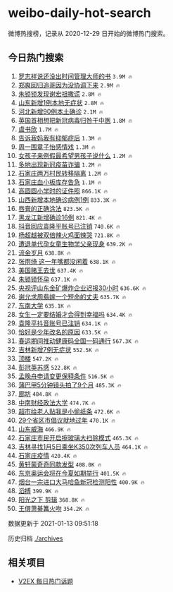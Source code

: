 # weibo-daily-hot-search

微博热搜榜，记录从 2020-12-29 日开始的微博热门搜索。

## 今日热门搜索

<!-- BEGIN -->

1. [罗志祥说还没出时间管理大师的书](https://s.weibo.com/weibo?q=%E7%BD%97%E5%BF%97%E7%A5%A5%E8%AF%B4%E8%BF%98%E6%B2%A1%E5%87%BA%E6%97%B6%E9%97%B4%E7%AE%A1%E7%90%86%E5%A4%A7%E5%B8%88%E7%9A%84%E4%B9%A6&Refer=top) `3.9M 🔥`
1. [郑爽回归追哥因为没协调下来](https://s.weibo.com/weibo?q=%E9%83%91%E7%88%BD%E5%9B%9E%E5%BD%92%E8%BF%BD%E5%93%A5%E5%9B%A0%E4%B8%BA%E6%B2%A1%E5%8D%8F%E8%B0%83%E4%B8%8B%E6%9D%A5&Refer=top) `2.9M 🔥`
1. [朱锁锁发现谢宏祖撒谎](https://s.weibo.com/weibo?q=%23%E6%9C%B1%E9%94%81%E9%94%81%E5%8F%91%E7%8E%B0%E8%B0%A2%E5%AE%8F%E7%A5%96%E6%92%92%E8%B0%8E%23&Refer=top) `2.8M 🔥`
1. [山东新增1例本地无症状](https://s.weibo.com/weibo?q=%23%E5%B1%B1%E4%B8%9C%E6%96%B0%E5%A2%9E1%E4%BE%8B%E6%9C%AC%E5%9C%B0%E6%97%A0%E7%97%87%E7%8A%B6%23&Refer=top) `2.8M 🔥`
1. [河北新增90例本土确诊](https://s.weibo.com/weibo?q=%23%E6%B2%B3%E5%8C%97%E6%96%B0%E5%A2%9E90%E4%BE%8B%E6%9C%AC%E5%9C%9F%E7%A1%AE%E8%AF%8A%23&Refer=top) `2.1M 🔥`
1. [英国首相想把新冠病毒归咎于中医](https://s.weibo.com/weibo?q=%23%E8%8B%B1%E5%9B%BD%E9%A6%96%E7%9B%B8%E6%83%B3%E6%8A%8A%E6%96%B0%E5%86%A0%E7%97%85%E6%AF%92%E5%BD%92%E5%92%8E%E4%BA%8E%E4%B8%AD%E5%8C%BB%23&Refer=top) `1.8M 🔥`
1. [虞书欣](https://s.weibo.com/weibo?q=%E8%99%9E%E4%B9%A6%E6%AC%A3&Refer=top) `1.7M 🔥`
1. [告诉我妈我有抑郁症后](https://s.weibo.com/weibo?q=%23%E5%91%8A%E8%AF%89%E6%88%91%E5%A6%88%E6%88%91%E6%9C%89%E6%8A%91%E9%83%81%E7%97%87%E5%90%8E%23&Refer=top) `1.3M 🔥`
1. [周一围章子怡感情戏](https://s.weibo.com/weibo?q=%23%E5%91%A8%E4%B8%80%E5%9B%B4%E7%AB%A0%E5%AD%90%E6%80%A1%E6%84%9F%E6%83%85%E6%88%8F%23&Refer=top) `1.3M 🔥`
1. [女孩子来例假最希望男孩子说什么](https://s.weibo.com/weibo?q=%23%E5%A5%B3%E5%AD%A9%E5%AD%90%E6%9D%A5%E4%BE%8B%E5%81%87%E6%9C%80%E5%B8%8C%E6%9C%9B%E7%94%B7%E5%AD%A9%E5%AD%90%E8%AF%B4%E4%BB%80%E4%B9%88%23&Refer=top) `1.2M 🔥`
1. [多地出现新冠疫苗诈骗](https://s.weibo.com/weibo?q=%23%E5%A4%9A%E5%9C%B0%E5%87%BA%E7%8E%B0%E6%96%B0%E5%86%A0%E7%96%AB%E8%8B%97%E8%AF%88%E9%AA%97%23&Refer=top) `1.2M 🔥`
1. [石家庄两万村民转移隔离](https://s.weibo.com/weibo?q=%E7%9F%B3%E5%AE%B6%E5%BA%84%E4%B8%A4%E4%B8%87%E6%9D%91%E6%B0%91%E8%BD%AC%E7%A7%BB%E9%9A%94%E7%A6%BB&Refer=top) `1.2M 🔥`
1. [石家庄血小板库存告急](https://s.weibo.com/weibo?q=%E7%9F%B3%E5%AE%B6%E5%BA%84%E8%A1%80%E5%B0%8F%E6%9D%BF%E5%BA%93%E5%AD%98%E5%91%8A%E6%80%A5&Refer=top) `1.1M 🔥`
1. [高圆圆小学时的证件照](https://s.weibo.com/weibo?q=%23%E9%AB%98%E5%9C%86%E5%9C%86%E5%B0%8F%E5%AD%A6%E6%97%B6%E7%9A%84%E8%AF%81%E4%BB%B6%E7%85%A7%23&Refer=top) `866.1K 🔥`
1. [山西新增本地确诊病例1例](https://s.weibo.com/weibo?q=%23%E5%B1%B1%E8%A5%BF%E6%96%B0%E5%A2%9E%E6%9C%AC%E5%9C%B0%E7%A1%AE%E8%AF%8A%E7%97%85%E4%BE%8B1%E4%BE%8B%23&Refer=top) `833.3K 🔥`
1. [唇膏的正确涂法](https://s.weibo.com/weibo?q=%23%E5%94%87%E8%86%8F%E7%9A%84%E6%AD%A3%E7%A1%AE%E6%B6%82%E6%B3%95%23&Refer=top) `823.5K 🔥`
1. [黑龙江新增确诊16例](https://s.weibo.com/weibo?q=%23%E9%BB%91%E9%BE%99%E6%B1%9F%E6%96%B0%E5%A2%9E%E7%A1%AE%E8%AF%8A16%E4%BE%8B%23&Refer=top) `821.4K 🔥`
1. [抖音回应袁隆平账号已注销](https://s.weibo.com/weibo?q=%E6%8A%96%E9%9F%B3%E5%9B%9E%E5%BA%94%E8%A2%81%E9%9A%86%E5%B9%B3%E8%B4%A6%E5%8F%B7%E5%B7%B2%E6%B3%A8%E9%94%80&Refer=top) `740.6K 🔥`
1. [杨超越被双倍辣火鸡面辣哭](https://s.weibo.com/weibo?q=%E6%9D%A8%E8%B6%85%E8%B6%8A%E8%A2%AB%E5%8F%8C%E5%80%8D%E8%BE%A3%E7%81%AB%E9%B8%A1%E9%9D%A2%E8%BE%A3%E5%93%AD&Refer=top) `721.8K 🔥`
1. [遭退单代孕女童生物学父亲现身](https://s.weibo.com/weibo?q=%23%E9%81%AD%E9%80%80%E5%8D%95%E4%BB%A3%E5%AD%95%E5%A5%B3%E7%AB%A5%E7%94%9F%E7%89%A9%E5%AD%A6%E7%88%B6%E4%BA%B2%E7%8E%B0%E8%BA%AB%23&Refer=top) `639.2K 🔥`
1. [流金岁月](https://s.weibo.com/weibo?q=%E6%B5%81%E9%87%91%E5%B2%81%E6%9C%88&Refer=top) `638.8K 🔥`
1. [张雨绮 这一年嘴都没闲着](https://s.weibo.com/weibo?q=%E5%BC%A0%E9%9B%A8%E7%BB%AE%20%E8%BF%99%E4%B8%80%E5%B9%B4%E5%98%B4%E9%83%BD%E6%B2%A1%E9%97%B2%E7%9D%80&Refer=top) `638.1K 🔥`
1. [美国赌王去世](https://s.weibo.com/weibo?q=%E7%BE%8E%E5%9B%BD%E8%B5%8C%E7%8E%8B%E5%8E%BB%E4%B8%96&Refer=top) `637.4K 🔥`
1. [朱锁锁怀孕](https://s.weibo.com/weibo?q=%E6%9C%B1%E9%94%81%E9%94%81%E6%80%80%E5%AD%95&Refer=top) `637.1K 🔥`
1. [央视评山东金矿爆炸企业迟报30小时](https://s.weibo.com/weibo?q=%23%E5%A4%AE%E8%A7%86%E8%AF%84%E5%B1%B1%E4%B8%9C%E9%87%91%E7%9F%BF%E7%88%86%E7%82%B8%E4%BC%81%E4%B8%9A%E8%BF%9F%E6%8A%A530%E5%B0%8F%E6%97%B6%23&Refer=top) `636.6K 🔥`
1. [谢允求周翡嫁一个短命的丈夫](https://s.weibo.com/weibo?q=%23%E8%B0%A2%E5%85%81%E6%B1%82%E5%91%A8%E7%BF%A1%E5%AB%81%E4%B8%80%E4%B8%AA%E7%9F%AD%E5%91%BD%E7%9A%84%E4%B8%88%E5%A4%AB%23&Refer=top) `635.7K 🔥`
1. [东南大学](https://s.weibo.com/weibo?q=%E4%B8%9C%E5%8D%97%E5%A4%A7%E5%AD%A6&Refer=top) `635.1K 🔥`
1. [女生一定要结婚才会得到幸福吗](https://s.weibo.com/weibo?q=%23%E5%A5%B3%E7%94%9F%E4%B8%80%E5%AE%9A%E8%A6%81%E7%BB%93%E5%A9%9A%E6%89%8D%E4%BC%9A%E5%BE%97%E5%88%B0%E5%B9%B8%E7%A6%8F%E5%90%97%23&Refer=top) `634.4K 🔥`
1. [袁隆平抖音账号已注销](https://s.weibo.com/weibo?q=%23%E8%A2%81%E9%9A%86%E5%B9%B3%E6%8A%96%E9%9F%B3%E8%B4%A6%E5%8F%B7%E5%B7%B2%E6%B3%A8%E9%94%80%23&Refer=top) `634.1K 🔥`
1. [恰好是少年改名的原因](https://s.weibo.com/weibo?q=%23%E6%81%B0%E5%A5%BD%E6%98%AF%E5%B0%91%E5%B9%B4%E6%94%B9%E5%90%8D%E7%9A%84%E5%8E%9F%E5%9B%A0%23&Refer=top) `633.5K 🔥`
1. [春运期间推动健康码全国一码通行](https://s.weibo.com/weibo?q=%23%E6%98%A5%E8%BF%90%E6%9C%9F%E9%97%B4%E6%8E%A8%E5%8A%A8%E5%81%A5%E5%BA%B7%E7%A0%81%E5%85%A8%E5%9B%BD%E4%B8%80%E7%A0%81%E9%80%9A%E8%A1%8C%23&Refer=top) `567.3K 🔥`
1. [吉林新增7例无症状](https://s.weibo.com/weibo?q=%23%E5%90%89%E6%9E%97%E6%96%B0%E5%A2%9E7%E4%BE%8B%E6%97%A0%E7%97%87%E7%8A%B6%23&Refer=top) `552.5K 🔥`
1. [顶楼](https://s.weibo.com/weibo?q=%E9%A1%B6%E6%A5%BC&Refer=top) `547.2K 🔥`
1. [彭冠英苏感](https://s.weibo.com/weibo?q=%23%E5%BD%AD%E5%86%A0%E8%8B%B1%E8%8B%8F%E6%84%9F%23&Refer=top) `522.8K 🔥`
1. [孟晚舟申请变更保释条件](https://s.weibo.com/weibo?q=%E5%AD%9F%E6%99%9A%E8%88%9F%E7%94%B3%E8%AF%B7%E5%8F%98%E6%9B%B4%E4%BF%9D%E9%87%8A%E6%9D%A1%E4%BB%B6&Refer=top) `516.5K 🔥`
1. [蒲巴甲5分钟镜头拍了9个月](https://s.weibo.com/weibo?q=%23%E8%92%B2%E5%B7%B4%E7%94%B25%E5%88%86%E9%92%9F%E9%95%9C%E5%A4%B4%E6%8B%8D%E4%BA%869%E4%B8%AA%E6%9C%88%23&Refer=top) `485.3K 🔥`
1. [廊坊](https://s.weibo.com/weibo?q=%E5%BB%8A%E5%9D%8A&Refer=top) `484.8K 🔥`
1. [中南财经政法大学](https://s.weibo.com/weibo?q=%E4%B8%AD%E5%8D%97%E8%B4%A2%E7%BB%8F%E6%94%BF%E6%B3%95%E5%A4%A7%E5%AD%A6&Refer=top) `474.7K 🔥`
1. [超市给老人贴我是小偷纸条](https://s.weibo.com/weibo?q=%23%E8%B6%85%E5%B8%82%E7%BB%99%E8%80%81%E4%BA%BA%E8%B4%B4%E6%88%91%E6%98%AF%E5%B0%8F%E5%81%B7%E7%BA%B8%E6%9D%A1%23&Refer=top) `472.6K 🔥`
1. [29个省区市倡议就地过年](https://s.weibo.com/weibo?q=%2329%E4%B8%AA%E7%9C%81%E5%8C%BA%E5%B8%82%E5%80%A1%E8%AE%AE%E5%B0%B1%E5%9C%B0%E8%BF%87%E5%B9%B4%23&Refer=top) `470.1K 🔥`
1. [山东威海](https://s.weibo.com/weibo?q=%E5%B1%B1%E4%B8%9C%E5%A8%81%E6%B5%B7&Refer=top) `466.9K 🔥`
1. [石家庄市民开启擦玻璃大扫除模式](https://s.weibo.com/weibo?q=%23%E7%9F%B3%E5%AE%B6%E5%BA%84%E5%B8%82%E6%B0%91%E5%BC%80%E5%90%AF%E6%93%A6%E7%8E%BB%E7%92%83%E5%A4%A7%E6%89%AB%E9%99%A4%E6%A8%A1%E5%BC%8F%23&Refer=top) `465.3K 🔥`
1. [吉林寻找1月5日乘坐K350次列车人员](https://s.weibo.com/weibo?q=%23%E5%90%89%E6%9E%97%E5%AF%BB%E6%89%BE1%E6%9C%885%E6%97%A5%E4%B9%98%E5%9D%90K350%E6%AC%A1%E5%88%97%E8%BD%A6%E4%BA%BA%E5%91%98%23&Refer=top) `464.1K 🔥`
1. [石家庄疫情](https://s.weibo.com/weibo?q=%E7%9F%B3%E5%AE%B6%E5%BA%84%E7%96%AB%E6%83%85&Refer=top) `420.4K 🔥`
1. [黄轩蒙奇奇同款发型](https://s.weibo.com/weibo?q=%23%E9%BB%84%E8%BD%A9%E8%92%99%E5%A5%87%E5%A5%87%E5%90%8C%E6%AC%BE%E5%8F%91%E5%9E%8B%23&Refer=top) `408.0K 🔥`
1. [东京奥运会将在今夏如期举行](https://s.weibo.com/weibo?q=%23%E4%B8%9C%E4%BA%AC%E5%A5%A5%E8%BF%90%E4%BC%9A%E5%B0%86%E5%9C%A8%E4%BB%8A%E5%A4%8F%E5%A6%82%E6%9C%9F%E4%B8%BE%E8%A1%8C%23&Refer=top) `401.5K 🔥`
1. [烟台一宗进口大马哈鱼新冠检测阳性](https://s.weibo.com/weibo?q=%23%E7%83%9F%E5%8F%B0%E4%B8%80%E5%AE%97%E8%BF%9B%E5%8F%A3%E5%A4%A7%E9%A9%AC%E5%93%88%E9%B1%BC%E6%96%B0%E5%86%A0%E6%A3%80%E6%B5%8B%E9%98%B3%E6%80%A7%23&Refer=top) `400.9K 🔥`
1. [滔搏](https://s.weibo.com/weibo?q=%E6%BB%94%E6%90%8F&Refer=top) `399.9K 🔥`
1. [阳光之下 剪辑](https://s.weibo.com/weibo?q=%E9%98%B3%E5%85%89%E4%B9%8B%E4%B8%8B%20%E5%89%AA%E8%BE%91&Refer=top) `368.8K 🔥`
1. [王儇萧綦篝火吻](https://s.weibo.com/weibo?q=%23%E7%8E%8B%E5%84%87%E8%90%A7%E7%B6%A6%E7%AF%9D%E7%81%AB%E5%90%BB%23&Refer=top) `354.2K 🔥`

数据更新于 2021-01-13 09:51:18

<!-- END -->

历史归档 [./archives](./archives)

## 相关项目

- [V2EX 每日热门话题](https://github.com/realLeonardo/v2ex-daily-hot-topic)
